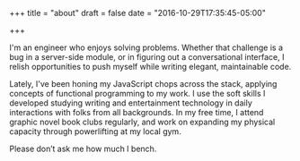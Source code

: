 +++
title = "about"
draft = false
date = "2016-10-29T17:35:45-05:00"

+++

I'm an engineer who enjoys solving problems. Whether that challenge is a bug in a server-side module, or in figuring out a conversational interface, I relish opportunities to push myself while writing elegant, maintainable code.

Lately, I've been honing my JavaScript chops across the stack, applying concepts of functional programming to my work. I use the soft skills I developed studying writing and entertainment technology in daily interactions with folks from all backgrounds. In my free time, I attend graphic novel book clubs regularly, and work on expanding my physical capacity through powerlifting at my local gym.

Please don’t ask me how much I bench.

